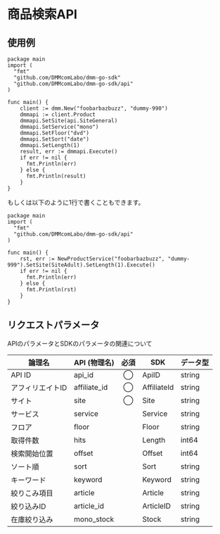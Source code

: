 # 商品検索API
## 使用例

```
package main
import (  
  "fmt"  
  "github.com/DMMcomLabo/dmm-go-sdk"
  "github.com/DMMcomLabo/dmm-go-sdk/api"
)  

func main() {
	client := dmm.New("foobarbazbuzz", "dummy-990")
	dmmapi := client.Product
	dmmapi.SetSite(api.SiteGeneral)
	dmmapi.SetService("mono")
	dmmapi.SetFloor("dvd")
	dmmapi.SetSort("date")
	dmmapi.SetLength(1)
	result, err := dmmapi.Execute()
	if err != nil {
	  fmt.Println(err)
	} else {
	  fmt.Println(result)
	}
}
```

もしくは以下のように1行で書くこともできます。

```
package main
import (
  "fmt"
  "github.com/DMMcomLabo/dmm-go-sdk/api"
)

func main() {
	rst, err := NewProductService("foobarbazbuzz", "dummy-999").SetSite(SiteAdult).SetLength(1).Execute()
	if err != nil {
	  fmt.Println(err)
	} else {
	  fmt.Println(rst)
	}
}
```

## リクエストパラメータ
APIのパラメータとSDKのパラメータの関連について

| 論理名 | API (物理名) | 必須 | SDK | データ型 |
|---|---|:---:|---|---|
| API ID | api_id | ◯ | ApiID | string |
| アフィリエイトID | affiliate_id | ◯ | AffiliateId | string |
| サイト | site | ◯ | Site | string |
| サービス | service | | Service | string |
| フロア | floor | | Floor | string |
| 取得件数 | hits | | Length | int64 |
| 検索開始位置 | offset | | Offset | int64 |
| ソート順 | sort | | Sort | string |
| キーワード | keyword | | Keyword | string |
| 絞りこみ項目 | article | | Article | string |
| 絞り込みID | article_id | | ArticleID | string |
| 在庫絞り込み | mono_stock | | Stock | string |
